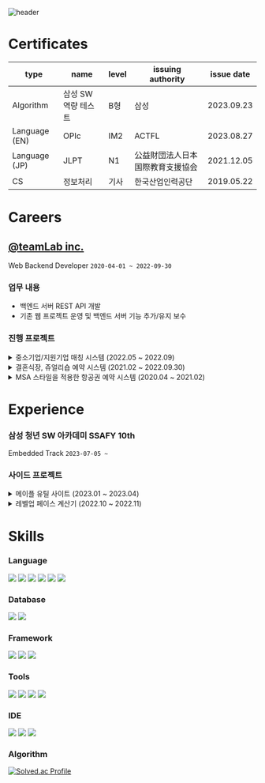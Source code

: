 ![header](https://capsule-render.vercel.app/api?type=cylinder&color=timeGradient&height=150&section=header&text=Gaon%20Park&fontColor=ffffff&fontSize=70&animation=fadeIn&fontAlignY=55)

# Certificates

| type          | name | level  | issuing authority | issue date |
|---------------|------|--------|-------------------|------------|
| Algorithm       | 삼성 SW 역량 테스트  | B형    | 삼성       | 2023.09.23 |
| Language (EN) | OPIc | IM2    | ACTFL       | 2023.08.27 |
| Language (JP) | JLPT | N1     |  公益財団法人日本国際教育支援協会  | 2021.12.05 |
| CS            | 정보처리 | 기사 |  한국산업인력공단                 | 2019.05.22 |

# Careers

## [@teamLab inc.](https://github.com/team-lab)

Web Backend Developer `2020-04-01 ~ 2022-09-30`

### 업무 내용

- 백엔드 서버 REST API 개발
- 기존 웹 프로젝트 운영 및 백엔드 서버 기능 추가/유지 보수

### 진행 프로젝트

<details>
<summary>
중소기업/지원기업 매칭 시스템 (2022.05 ~ 2022.09)
</summary>
<div markdown="1">

> 개요
>
- 일본 중소 기업청의 의뢰를 받은 프로젝트
- 같은 분야에 있는 중소기업과 지원 기업의 협업이 원활히 이루어지도록 도움을 주는 사이트
- 구직자, 기업 간 지원과 구직에 있어 다양한 서비스를 제공
- 유사 사이트
    - 점핏
    - 사람인
    - 잡플래닛

> 기술 스택
> 

<table>
    <thead>
        <tr>
            <th>분류</th>
            <th>기술</th>
        </tr>
    </thead>
    <tbody>
        <tr>
            <td>Language</td>
            <td>Kotlin</td>
        </tr>
        <tr>
            <td>Framework</td>
            <td>SpringBoot</td>
        </tr>
        <tr>
            <td>DB</td>
            <td>PostgreSQL</td>
        </tr>
        <tr>
            <td rowspan="3">AWS</td>
            <td>ECS</td>
        </tr>
        <tr>
            <td>S3</td>
        </tr>
        <tr>
            <td>Elastic Search</td>
        </tr>
    </tbody>
</table>


> 개발 팀 구성
> 
- BE 3명 (기여도 40%: *서버 개발 기준*)

> 상세 업무 및 성과
> 
1. 일본 국가, 지방공공단체 행정 시스템 GBiz로부터 개인정보를 연계받아 회원 정보를 등록, 갱신하는 토큰 기반 로그인 시스템 개발 
2. 업종, 분기별 매출액, 임직원 수, 본사 위치 등 검색 필터를 위한 마스터 테이블 설계 
3. 데이터베이스 검색 쿼리 작성 
4. aws s3관련 crud 공통 로직 개발 
5. aws eleastic search crud 공통 로직 개발
6. 테스트데이터 자동 입력 배치 프로그램 개발
</div>
</details>

<details>
<summary>
결혼식장, 쥬얼리숍 예약 시스템 (2021.02 ~ 2022.09.30)
</summary>
<div markdown="1">

> 개요
> 
- 결혼식장을 검색, 비교, 예약할 수 있는 웹 사이트
- 게재 기업 관리를 위한 관리화면도 웹으로 구현

> 기술 스택
> 

<table>
    <thead>
        <tr>
            <th>분류</th>
            <th>기술</th>
        </tr>
    </thead>
    <tbody>
        <tr>
            <td rowspan="2">Language</td>
            <td>Java</td>
        </tr>
        <tr>
            <td>JavaScript</td>
        </tr>
        <tr>
            <td>Framework</td>
            <td>Seasar2<br>- made by Japan<br>- 경량 Spring과 유사</td>
        </tr>
        <tr>
            <td>DB</td>
            <td>MySQL</td>
        </tr>
        <tr>
            <td rowspan="2">AWS</td>
            <td>EC2</td>
        </tr>
        <tr>
            <td>S3</td>
        </tr>
    </tbody>
</table>

> 개발 팀 구성
> 
- BE 5명 (기여도 40%: *서버 개발 기준*)

> 상세 업무 및 성과
> 
1. on-premise, (클라우드 이식 후 aws) 환경에서의 시스템 운영
2. Line Webhook API 와 연동하는 비즈니스 분석을 위한 다중 서버 분기 처리 구현
3. 1회용 데이터 자동 갱신 스크립트 파일을 작성하여 달마다 반복되는 업무를 자동화
4. 랭킹 페이지 자동 갱신을 위한 점수 집계 배치 프로그램 개발
5. PageSpeed Insights 분석
6. 웹 사이트 내의 데이터 수집과 간단한 수정의 테스트 자동화

</div>
</details>
    
<details>
<summary>
MSA 스타일을 적용한 항공권 예약 시스템 (2020.04 ~ 2021.02)
</summary>
<div markdown="1">

> 개요
> 
- 항공권의 예약, 구매, 운항 상태, 공석, 요금의 확인을 위한 사이트
- 유사 사이트
    - 대한항공과 아시아나의 티켓 예매 사이트

> 기술 스택
> 

<table>
    <thead>
        <tr>
            <th>분류</th>
            <th>기술</th>
        </tr>
    </thead>
    <tbody>
        <tr>
            <td>Language</td>
            <td>Java</td>
        </tr>
        <tr>
            <td>Framework</td>
            <td>Play Framework 2</td>
        </tr>
        <tr>
            <td>DB</td>
            <td>MySQL</td>
        </tr>
        <tr>
            <td rowspan="3">AWS</td>
            <td>S3</td>
        </tr>
        <tr>
            <td>X-Ray</td>
        </tr>
        <tr>
            <td>Cloud Watch</td>
        </tr>
        <tr>
            <td>Tool</td>
            <td>Apache Jmeter<br>- 부하 테스트 툴</td>
        </tr>
    </tbody>
</table>

> 개발 팀 구성 (소속되어 있던 팀만 작성)
> 
- BE 2명 (기여도 50%: *서버 개발 기준*)
- 부하 테스트팀 3명 (기여도 60%: *테스트 프로세스 기여*)

> 상세 업무 및 성과
> 

<백엔드>

1. 서버 쪽 토큰 기반 인증 시스템 구현(JWT)
2. API 테스트 코드 오류 수정

<QA (부하 테스트 진행)>

1. 전체 시스템 결합 테스트 케이스 작성 및 테스트 시행
2. JMeter 테스트 시나리오 파일 작성(동시 접속자 수, 요청 api 지정)
3. AWS X-ray 를 통해 결과 분석 후 각 팀에 성능 개선 요청
4. Shell Script를 이용한 업무 자동화

</div>
</details>

# Experience
### 삼성 청년 SW 아카데미 SSAFY 10th
Embedded Track `2023-07-05 ~`

### 사이드 프로젝트

<details>
<summary>메이플 유틸 사이트 (2023.01 ~ 2023.04)</summary>
<div markdown="1">

> 개요
> 
- 메이플스토리 확률형 아이템 기록 검증기, 공유 캘린더 (유틸 사이트 백엔드 서버)
- [큐브 사용 결과 API](https://developers.nexon.com/Maplestory/api/15/47) 사용
- 확률형 아이템의 기록을 검색하고 공시 확률의 정확도를 검증
- 파티플레이를 위한 공유 캘린더 기능
- 유저 간 팔로우 시스템 구현
- repo
    - backend: https://github.com/gaon-park/ms-calendar-for-backend
    - frontend: https://github.com/gaon-park/ms-calendar-for-frontend

> 기술 스택 (backend)
> 

<table>
    <thead>
        <tr>
            <th>분류</th>
            <th>기술</th>
        </tr>
    </thead>
    <tbody>
        <tr>
            <td>Language</td>
            <td>Kotlin</td>
        </tr>
        <tr>
            <td>Framework</td>
            <td>SprintBoot</td>
        </tr>
        <tr>
            <td>DB</td>
            <td>MySQL</td>
        </tr>
        <tr>
            <td rowspan="4">GCP</td>
            <td>Compute Engine</td>
        </tr>
        <tr>
            <td>IAM</td>
        </tr>
        <tr>
            <td>Cloud Storage</td>
        </tr>
        <tr>
            <td>VPC 네트워크</td>
        </tr>
        <tr>
            <td>Server</td>
            <td>Nginx (Reverse Proxy)</td>
        </tr>
    </tbody>
</table>

> 운영 관련 (메이플 inven 이용)
>
- [테스트 도움!! 큐브 기록 검색 사이트](https://www.inven.co.kr/board/maple/5974/940125)
- [나의 등업 확률을 확인하자! 기능 설명편](https://www.inven.co.kr/board/maple/5974/989320)
- [서버 내립니다😥](https://www.inven.co.kr/board/maple/5974/1400582)

> 상세 API (swagger)
>

- json 형식: https://github.com/gaon-park/ms-calendar-for-backend/blob/master/api-docs.json
- yaml 형식: https://github.com/gaon-park/ms-calendar-for-backend/blob/master/api-docs.yml
- 로컬 서버 기동시: http://127.0.0.1/api-docs/
- 서비스 서버: https://ms-hero.kr/api-docs/
    ** 관리자 ID/PW 필요

> 개발 내용
>
1. Google OAuth를 사용해 email정보를 연계받아 신규 회원 등록, 로그인하는 시스템 설계 및 개발
2. 토큰 기반 인증 시스템에 refresh token을 도입하여 안정성 강화
3. follow/follwer 관계 기반 테이블 설계
4. 공유 캘린더 관련 테이블 설계
5. 일정 초대, 신규 팔로워 등의 정보 실시간 알림 기능 개발
6. 넥슨 공식 api를 이용한 확률형 아이템 사용 결과 검색 시스템 개발
7. 아이템별 확률형 아이템의 실 확률 검증 시스템 개발
8. quartz 라이브러리를 사용해 주기적으로 등록된 유저의 정보를 수집하는 배치 프로그램 개발
9. nginx reverse proxy로 하나의 서버에서 백, 프론트 운용
10. 검색 속도를 위해 테이블 구조 개선

> 결과
>
- 약 3개월간 회원가입자 950명
- 확률형 아이템 기록 확인에 필요한 key등록자 420명
- 분석가능한 데이터 누적 300만여건 수집

</div>
</details>

<details>
<summary>
레벨업 페이스 계산기 (2022.10 ~ 2022.11)
</summary>
<div markdown="1">

> 개요
> 
- '메이플스토리'의 비공식 SOAP API를 활용하여 등록된 대표캐릭터의 정보를 취득
- 사용자의 경험치 상승 페이스를 분석하여 목표 레벨까지 도달할 수 있는 날짜를 예측
- repo: https://github.com/gaon-park/viper-backend

> 기술 스택
> 

<table>
    <thead>
        <tr>
            <th>분류</th>
            <th>기술</th>
        </tr>
    </thead>
    <tbody>
        <tr>
            <td>Language</td>
            <td>Kotlin</td>
        </tr>
        <tr>
            <td>Framework</td>
            <td>SpringBoot</td>
        </tr>
        <tr>
            <td>DB</td>
            <td>MySQL</td>
        </tr>
    </tbody>
</table>

> 블로그 기록
> 
1. **[메이플스토리 API를 이용하여 대표캐릭터 정보를 불러오는 API](https://ondol-diary.tistory.com/3)**
2. **[Jsoup를 이용한 캐릭터 정보 탐색](https://ondol-diary.tistory.com/4)**
3. **[Json PropertyNamingStrategy](https://ondol-diary.tistory.com/5)**

> API List
> 
1. [유저 신규 등록 API](https://github.com/gaon-park/viper-backend/blob/master/README.md#%EC%9C%A0%EC%A0%80-%EC%8B%A0%EA%B7%9C-%EB%93%B1%EB%A1%9D-api)
2. [로그인 API](https://github.com/gaon-park/viper-backend/blob/master/README.md#%EB%A1%9C%EA%B7%B8%EC%9D%B8-api)
3. [캐릭터 정보 요청 API](https://github.com/gaon-park/viper-backend/blob/master/README.md#%EC%BA%90%EB%A6%AD%ED%84%B0-%EC%A0%95%EB%B3%B4-%EC%9A%94%EC%B2%AD-api)
4. [배치 수동 실행](https://github.com/gaon-park/viper-backend/blob/master/README.md#%EB%B0%B0%EC%B9%98-%EC%88%98%EB%8F%99-%EC%8B%A4%ED%96%89)
5. [경험치 분석 API](https://github.com/gaon-park/viper-backend/blob/master/README.md#%EA%B2%BD%ED%97%98%EC%B9%98-%EB%B6%84%EC%84%9D-api)
6. [데이터 이력 API](https://github.com/gaon-park/viper-backend/blob/master/README.md#%EB%8D%B0%EC%9D%B4%ED%84%B0-%EC%9D%B4%EB%A0%A5-api)

</div>
</details>

# Skills
### Language 
<img 
    src="https://img.shields.io/badge/JAVA-007396?style=for-the-badge&logo=coffeescript&logoColor=white"
/>
<img src="https://img.shields.io/badge/Kotlin-7F52FF?style=for-the-badge&logo=Kotlin&logoColor=white">
<img src="https://img.shields.io/badge/C++-00599C?style=for-the-badge&logo=C%2B%2B&&logoColor=white">
<img src="https://img.shields.io/badge/python-3776AB?style=for-the-badge&logo=python&&logoColor=white">
<img src="https://img.shields.io/badge/JavaScript-F7DF1E?style=for-the-badge&logo=JavaScript&logoColor=white"> 
<img src="https://img.shields.io/badge/typescript-3178C6?style=for-the-badge&logo=typescript&logoColor=white"> 

### Database
<img 
    src="https://img.shields.io/badge/MySQL-4479A1?style=for-the-badge&logo=MySQL&logoColor=white"
/>
<img src="https://img.shields.io/badge/postgresql-4169E1?style=for-the-badge&logo=postgresql&logoColor=white">

### Framework
<img 
    src="https://img.shields.io/badge/Spring-6DB33F?style=for-the-badge&logo=Spring&logoColor=white"
/>
<img 
    src="https://img.shields.io/badge/Spring_boot-6DB33F?style=for-the-badge&logo=Springboot&logoColor=white"
/>
<img src="https://img.shields.io/badge/next.js-000000?style=for-the-badge&logo=Next.js&logoColor=white">

### Tools
<img 
    src="https://img.shields.io/badge/aws-232F3E?style=for-the-badge&logo=aws&logoColor=white"
/>
<img src="https://img.shields.io/badge/nginx-009639?style=for-the-badge&logo=nginx&logoColor=white">
<img src="https://img.shields.io/badge/github-181717?style=for-the-badge&logo=github&logoColor=white">
<img src="https://img.shields.io/badge/Slack-4A154B?style=for-the-badge&logo=Slack&logoColor=white">

### IDE
<img 
    src="https://img.shields.io/badge/IntelliJ IDEA-000000?style=for-the-badge&logo=intellij-idea&logoColor=white"
/>
<img src="https://img.shields.io/badge/VSC-007ACC?style=for-the-badge&logo=VisualStudioCode&logoColor=white">
<img 
    src="https://img.shields.io/badge/Visual Studio-5C2D91?style=for-the-badge&logo=visual-studio&logoColor=white"
/>

### Algorithm
[![Solved.ac Profile](http://mazassumnida.wtf/api/v2/generate_badge?boj=ondol)](https://solved.ac/ondol/)
<br/>
